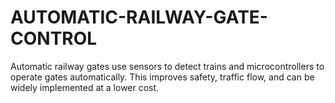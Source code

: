 # AUTOMATIC-RAILWAY-GATE-CONTROL
Automatic railway gates use sensors to detect trains and microcontrollers to operate gates automatically. This improves safety, traffic flow, and can be widely implemented at a lower cost.
